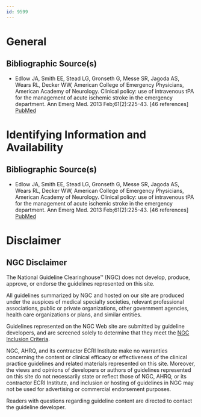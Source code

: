 ```yaml
---
id: 9599
---
```


# General

## Bibliographic Source(s)

- Edlow JA, Smith EE, Stead LG, Gronseth G, Messe SR, Jagoda AS, Wears RL, Decker WW, American College of Emergency Physicians, American Academy of Neurology. Clinical policy: use of intravenous tPA for the management of acute ischemic stroke in the emergency department. Ann Emerg Med. 2013 Feb;61(2):225-43. [46 references] [ PubMed ](http://www.ncbi.nlm.nih.gov/entrez/query.fcgi?cmd=Retrieve&db=pubmed&dopt=Abstract&list_uids=23331647)

# Identifying Information and Availability

## Bibliographic Source(s)

- Edlow JA, Smith EE, Stead LG, Gronseth G, Messe SR, Jagoda AS, Wears RL, Decker WW, American College of Emergency Physicians, American Academy of Neurology. Clinical policy: use of intravenous tPA for the management of acute ischemic stroke in the emergency department. Ann Emerg Med. 2013 Feb;61(2):225-43. [46 references] [ PubMed ](http://www.ncbi.nlm.nih.gov/entrez/query.fcgi?cmd=Retrieve&db=pubmed&dopt=Abstract&list_uids=23331647)

# Disclaimer

## NGC Disclaimer

The National Guideline Clearinghouse™ (NGC) does not develop, produce, approve, or endorse the guidelines represented on this site.

All guidelines summarized by NGC and hosted on our site are produced under the auspices of medical specialty societies, relevant professional associations, public or private organizations, other government agencies, health care organizations or plans, and similar entities.

Guidelines represented on the NGC Web site are submitted by guideline developers, and are screened solely to determine that they meet the [NGC Inclusion Criteria](/help-and-about/summaries/inclusion-criteria).

NGC, AHRQ, and its contractor ECRI Institute make no warranties concerning the content or clinical efficacy or effectiveness of the clinical practice guidelines and related materials represented on this site. Moreover, the views and opinions of developers or authors of guidelines represented on this site do not necessarily state or reflect those of NGC, AHRQ, or its contractor ECRI Institute, and inclusion or hosting of guidelines in NGC may not be used for advertising or commercial endorsement purposes.

Readers with questions regarding guideline content are directed to contact the guideline developer.

